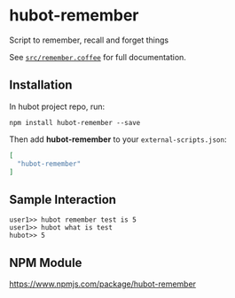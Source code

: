 # hubot-remember

Script to remember, recall and forget things

See [`src/remember.coffee`](src/remember.coffee) for full documentation.

## Installation

In hubot project repo, run:

`npm install hubot-remember --save`

Then add **hubot-remember** to your `external-scripts.json`:

```json
[
  "hubot-remember"
]
```

## Sample Interaction

```
user1>> hubot remember test is 5
user1>> hubot what is test
hubot>> 5
```

## NPM Module

https://www.npmjs.com/package/hubot-remember
